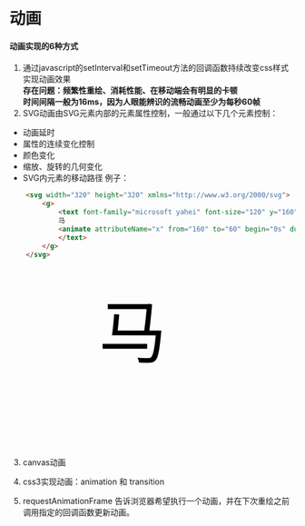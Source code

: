 # 动画
#### 动画实现的6种方式
1. 通过javascript的setInterval和setTimeout方法的回调函数持续改变css样式实现动画效果  
**存在问题：频繁性重绘、消耗性能、在移动端会有明显的卡顿**  
**时间间隔一般为16ms，因为人眼能辨识的流畅动画至少为每秒60帧**
2. SVG动画由SVG元素内部的元素属性控制，一般通过以下几个元素控制：
- 动画延时
- 属性的连续变化控制
- 颜色变化
- 缩放、旋转的几何变化
- SVG内元素的移动路径
例子：

```html
    <svg width="320" height="320" xmlns="http://www.w3.org/2000/svg">
        <g> 
            <text font-family="microsoft yahei" font-size="120" y="160" x="160">
            马
            <animate attributeName="x" from="160" to="60" begin="0s" dur="3s" repeatCount="indefinite" />
            </text>
        </g>
    </svg>
```
 <svg width="320" height="320" xmlns="http://www.w3.org/2000/svg">
    <g> 
        <text font-family="microsoft yahei" font-size="120" y="160" x="160">
        马
        <animate attributeName="x" from="160" to="60" begin="0s" dur="3s" repeatCount="indefinite" />
        </text>
    </g>
</svg>

3. canvas动画

4. css3实现动画：animation 和 transition

5. requestAnimationFrame
告诉浏览器希望执行一个动画，并在下次重绘之前调用指定的回调函数更新动画。
